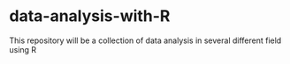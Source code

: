 # data-analysis-with-R
This repository will be a collection of data analysis in several different field using R
